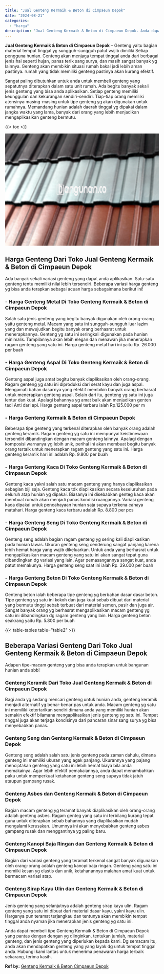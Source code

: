 ```yaml
---
title: "Jual Genteng Kermaik & Beton di Cimpaeun Depok"
date: "2024-08-21"
categories: 
  - "harga"
description: "Jual Genteng Kermaik & Beton di Cimpaeun Depok. Anda dapat membeli tipe Genteng Kermaik & Beton di Cimpaeun Depok yang pantas dengan dengan yg diinginkan, te..."
---
```


**Jual Genteng Kermaik & Beton di Cimpaeun Depok** – Genteng yaitu bagian material tempat tinggal yg sungguh-sungguh patut wajib dimiliki Setiap pengguna hunian. Genteng akan menjaga tempat tinggal anda dari berbagai jenis hal seperti hujan, panas terik sang surya, dan masih sangat banyak yg lainnya. Genteng akan membikin situasi rumah bakal jadi lebih aman pastinya. rumah yang tidak memiliki genteng pastinya akan kurang efektif.

Sangat paling dibutuhkan untuk anda untuk membeli genteng yang sepatutnya diterapkan dalam satu unit rumah. Ada begitu banyak sekali jenis genteng yang bisa anda aplikasikan. Setiap genteng memiliki keunggulan dan kekurangan sendiri-sendiri. Tiap-tiap orang memiliki atensinya masing-masing untuk tipe genteng yg akan digunakan untuk rumahnya. Memandang hunian adalah daerah tinggal yg dipakai dalam jangka waktu yang lama, banyak dari orang yang lebih menjadikan mengaplikasikan genteng bermutu.

{{< toc >}}

![Jual Genteng Kermaik & Beton di Cimpaeun Depok](/images/genteng-minimalis-murah12.png)

## Harga Genteng Dari Toko Jual Genteng Kermaik & Beton di Cimpaeun Depok

Ada banyak sekali variasi genteng yang dapat anda aplikasikan. Satu-satu genteng tentu memiliki nilai lebih tersendiri. Beberapa variasi harga genteng yg bisa anda terapkan sebagai acuan harga sebagaimana berikut ini!

### \- Harga Genteng Metal Di Toko Genteng Kermaik & Beton di Cimpaeun Depok

Salah satu jenis genteng yang begitu banyak digunakan oleh orang-orang yaitu genteng metal. Macam yang satu ini sungguh-sungguh luar lazim yang dan mewujudkan begitu banyak orang berhasrat untuk menerapkannya. Genteng yg satu ini seringkali digunakan pada hunian minimalis. Tampilannya akan lebih elegan dan menawan jika menerapkan ragam genteng yang satu ini. Harga genteng metal hari ini yaitu Rp. 26.000 per buah

### \- Harga Genteng Aspal Di Toko Genteng Kermaik & Beton di Cimpaeun Depok

Genteng aspal juga amat begitu banyak diaplikasikan oleh orang-orang. Ragam genteng yg satu ini diproduksi dari serat kayu dan juga aspal. Mengamati bahan dasarnya yang efektif membikin banyak orang berhasrat untuk menerapkan genteng aspal. Selain dari itu, genteng yg satu ini juga lentur dan kuat. Apalagi bahannya yg amat baik akan menjadikan genten tadi Anti dari api. Harga genteng aspal terbaru ialah Rp.125.000 per m

### \- Harga Genteng Kermaik & Beton di Cimpaeun Depok

Beberapa tipe genteng yang terkenal diterapkan oleh banyak orang adalah genteng keramik. Ragam genteng yg satu ini mempunyai keistimewaan tersendiri dibandingkan dengan macam genteng lainnya. Apalagi dengan komposisi warnanya yg lebih unik, perihal ini akan membuat begitu banyak orang tertaik untuk menerapkan ragam genteng yang satu ini. Harga genteng keramik hari ini adalah Rp. 9.800 per buah

### \- Harga Genteng Kaca Di Toko Genteng Kermaik & Beton di Cimpaeun Depok

Genteng kaca yakni salah satu macam genteng yang hanya diaplikasikan sebagian biji saja. Genteng kaca tdk diaplikasikan secara keseluruhan pada seluruh atap hunian yg dipakai. Biasanya ini disebabkan genteg kaca akan membuat rumah akan menjadi panas kondisi ruangannya. Variasi genteng kaca dipakai untuk pencahayaan hunian saja supaya terkena cahaya matahari. Harga genteng kaca terbaru adalah Rp. 8.800 per pcs

### \- Harga Genteng Seng Di Toko Genteng Kermaik & Beton di Cimpaeun Depok

Genteng seng adalah bagian ragam genteng yg sering kali diaplikasikan pada hunian lawas. Ukuran genteng seng cenderung sangat panjang karena lebih hemat harga yang wajib dikeluarkan. Untuk anda yang berhasrat untuk mengaplikasikan macam genteng yang satu ini akan sangat tepat guna dibandingkan dg variasi yang lain. Agar pemasangannya sangat kuat, anda patut memakunya. Harga genteng seng saat ini ialah Rp. 39.000 per buah

### \- Harga Genteng Beton Di Toko Genteng Kermaik & Beton di Cimpaeun Depok

Genteng beton ialah beberapa tipe genteng yg berbahan dasar dasar beton. Tipe genteng yg satu ini kokoh dan juga kuat sebab dibuat dari material yang bermutu tinggi sebab terbuat dari material semen, pasir dan juga air. Sangat banyak orang yg berhasrat mengaplikasikan macam genteng yg satu ini dibandingkan dg ragam genteng yang lain. Harga genteng beton seakrang yaitu Rp. 5.800 per buah

{{< table-tables table="table2" >}}

## Beberapa Variasi Genteng Dari Toko Jual Genteng Kermaik & Beton di Cimpaeun Depok

Adapun tipe-macam genteng yang bisa anda terapkan untuk bangunan hunian anda sbb!

### Genteng Keramik Dari Toko Jual Genteng Kermaik & Beton di Cimpaeun Depok

Bagi anda yg sedang mencari genteng untuk hunian anda, genteng keramik menjadi alternatif yg benar-benar pas untuk anda. Macam genteng yg satu ini memiliki ketertarikan sendiri dimana anda yang memiliki hunian akan semakin efektif bilamana mengaplikasikan jenis genteng yg satu ini. Tempat tinggal juga akan terjaga kondisinya dari pancaran sinar sang surya yg bisa menyebabkan panas.

### Genteng Seng dan Genteng Kermaik & Beton di Cimpaeun Depok

Genteng seng adalah salah satu jenis genteng pada zaman dahulu, dimana genteng ini memiliki ukuran yang agak panjang. Ukurannya yang pajang menciptakan genteng yang satu ini lebih hemat biaya bila anda memakainya. Agar lebih efektif pemakaiannya, anda dapat menambahkan paku untuk memperkuat ketahanan genteng seng supaya tidak jatuh ataupun gampang rusak.

### Genteng Asbes dan Genteng Kermaik & Beton di Cimpaeun Depok

Bagian macam genteng yg teramat banyak diaplikasikan oleh orang-orang adalah genteng asbes. Ragam genteg yang satu ini terbilang kurang tepat guna untuk diterapkan sebab bahannya yang diaplikasikan mudah mengalami kerusakan. Umumnya ini akan menyebabkan genteng asbes gampang rusak dan menggantinya yg paling baru.

### Genteng Kanopi Baja Ringan dan Genteng Kermaik & Beton di Cimpaeun Depok

Bagian dari variasi genteng yang teramat terkenal sangat banyak digunakan oleh orang-orang adalah genteng kanopi baja ringan. Genteng yang satu ini memiiki kesan yg elastis dan unik, ketahanannya malahan amat kuat untuk bermacam variasi atap.

### Genteng Sirap Kayu Ulin dan Genteng Kermaik & Beton di Cimpaeun Depok

Jenis genteng yang selanjutnya adalah genteng sirap kayu ulin. Ragam genteng yang satu ini dibuat dari material dasar kayu, yakni kayu ulin. Harganya pun teramat terjangkau dan tentunya akan membikin tempat tinggal anda nyaman jika menerapkan jenis genteng yg satu ini.

Anda dapat membeli tipe Genteng Kermaik & Beton di Cimpaeun Depok yang pantas dengan dengan yg diinginkan, tentukan jumlah, material genteng, dan jenis genteng yang diperlukan kepada kami. Dg semacam itu, anda akan mendapatkan genteng yang yang layak dg untuk tempat tinggal anda. Hubungi kami lantas untuk menerima penawaran harga terbaik sekarang, terima kasih.

**Ref by:**  [Genteng Kermaik & Beton  Cimpaeun Depok](https://id.wikipedia.org/wiki/Genteng)
